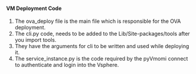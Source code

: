 #### VM Deployment Code
1. The ova_deploy file is the main file which is responsible for the OVA deployment. 
2. The cli.py code, needs to be added to the Lib/Site-packages/tools after you import tools.
3. They have the arguments for cli to be written and used while deploying it. 
4. The service_instance.py is the code required by the pyVmomi connect to authenticate and login into the Vsphere. 

